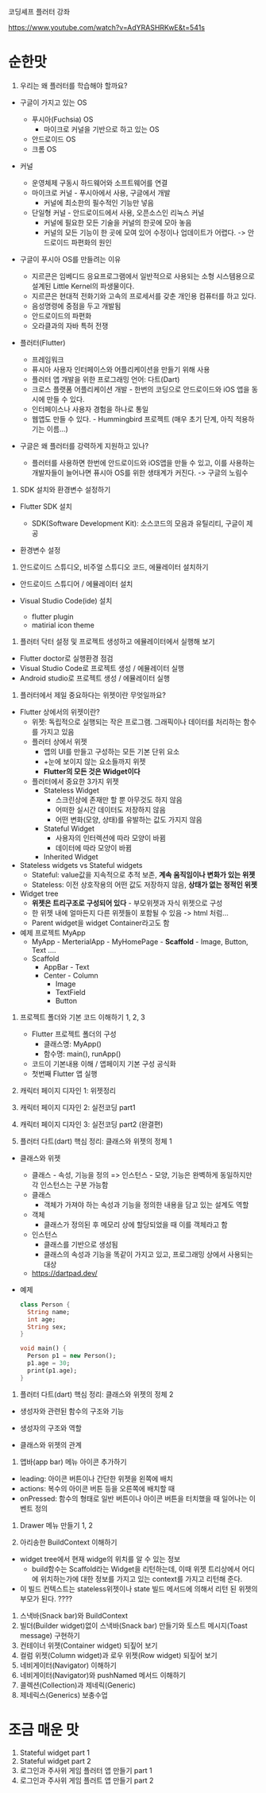 코딩셰프 플러터 강좌

https://www.youtube.com/watch?v=AdYRASHRKwE&t=541s

# 순한맛

1. 우리는 왜 플러터를 학습해야 할까요?

* 구글이 가지고 있는 OS
  * 푸시아(Fuchsia) OS
    * 마이크로 커널을 기반으로 하고 있는 OS
  * 안드로이드 OS
  * 크롬 OS

* 커널

  * 운영체제 구동시 하드웨어와 소프트웨어를 연결
  * 마이크로 커널 - 푸시아에서 사용, 구글에서 개발
    * 커널에 최소한의 필수적인 기능만 넣음
  * 단일형 커널 - 안드로이드에서 사용, 오픈소스인 리눅스 커널
    * 커널에 필요한 모든 기술을 커널의 한곳에 모아 놓음
    * 커널의 모든 기능이 한 곳에 모여 있어 수정이나 업데이트가 어렵다. -> 안드로이드 파편화의 원인

* 구글이 푸시아 OS를 만들려는 이유

  * 지르콘은 임베디드 응요프로그램에서 일반적으로 사용되는 소형 시스템용으로 설계된 Little Kernel의 파생물이다.
  * 지르콘은 현대적 전화기와 고속의 프로세서를 갖춘 개인용 컴퓨터를 하고 있다.
  * 음성명령에 중점을 두고 개발됨
  * 안드로이드의 파편화
  * 오라클과의 자바 특허 전쟁

* 플러터(Flutter)

  * 프레임워크
  * 퓨시아 사용자 인터페이스와 어플리케이션을 만들기 위해 사용
  * 플러터 앱 개발을 위한 프로그래밍 언어: 다트(Dart)
  * 크로스 플랫폼 어플리케이션 개발 - 한번의 코딩으로 안드로이드와 iOS 앱을 동시에 만들 수 있다.
  * 인터페이스나 사용자 경험을 하나로 통일
  * 웹앱도 만들 수 있다. - Hummingbird 프로젝트 (매우 초기 단계, 아직 적용하기는 이름...)

* 구글은 왜 플러터를 강력하게 지원하고 있나?

  * 플러터를 사용하면 한번에 안드로이드와 iOS앱을 만들 수 있고, 이를 사용하는 개발자들이 늘어나면 퓨시아 OS를 위한 생태계가 커진다. -> 구글의 노림수

    

1. SDK 설치와 환경변수 설정하기

* Flutter SDK 설치

  * SDK(Software Development Kit): 소스코드의 모음과 유틸리티, 구글이 제공

* 환경변수 설정

  

1. 안드로이드 스튜디오, 비주얼 스튜디오 코드, 에뮬레이터 설치하기

* 안드로이드 스튜디어 / 에뮬레이터 설치

* Visual Studio Code(ide) 설치

  * flutter plugin
  * matirial icon theme

  

1. 플러터 닥터 설정 및 프로젝트 생성하고 에뮬레이터에서 실행해 보기

* Flutter doctor로 실행환경 점검
* Visual Studio Code로 프로젝트 생성 / 에뮬레이터 실행
* Android studio로 프로젝트 생성 / 에뮬레이터 실행



1. 플러터에서 제일 중요하다는 위젯이란 무엇일까요?

* Flutter 상에서의 위젯이란?
  * 위젯: 독립적으로 실행되는 작은 프로그램. 그래픽이나 데이터를 처리하는 함수를 가지고 있음
  * 플러터 상에서 위젯
    * 앱의 UI를 만들고 구성하는 모든 기본 단위 요소
    * +눈에 보이지 않는 요소들까지 위젯
    * **Flutter의 모든 것은 Widget이다**
  * 플러터에서 중요한 3가지 위젯
    * Stateless Widget
      * 스크린상에 존재만 할 뿐 아무것도 하지 않음
      * 어떠한 실시간 데이터도 저장하지 않음
      * 어떤 변화(모양, 상태)를 유발하는 값도 가지지 않음
    * Stateful Widget 
      * 사용자의 인터렉션에 따라 모양이 바뀜
      * 데이터에 따라 모양이 바뀜
    * Inherited Widget
* Stateless widgets vs Stateful widgets
  * Stateful: value값을 지속적으로 추적 보존, **계속 움직임이나 변화가 있는 위젯**
  * Stateless: 이전 상호작용의 어떤 값도 저장하지 않음, **상태가 없는 정적인 위젯**
* Widget tree
  * **위젯은 트리구조로 구성되어 있다** - 부모위젯과 자식 위젯으로 구성
  * 한 위젯 내에 얼마든지 다른 위젯들이 포함될 수 있음 -> html 처럼...
  * Parent widget을 widget Container라고도 함
* 예제 프로젝트 MyApp
  * MyApp - MerterialApp - MyHomePage - **Scaffold** - Image, Button, Text ....
  * Scaffold
    * AppBar - Text
    * Center - Column
      * Image
      * TextField
      * Button



1. 프로젝트 폴더와 기본 코드 이해하기 1, 2, 3
   * Flutter 프로젝트 폴더의 구성
     * 클래스명: MyApp()
     * 함수명: main(), runApp()
   * 코드이 기본내용 이해 / 앱페이지 기본 구성 공식화
   * 첫번째 Flutter 앱 실행



1. 캐릭터 페이지 디자인 1: 위젯정리
2. 캐릭터 페이지 디자인 2: 실전코딩 part1
3. 캐릭터 페이지 디자인 3: 실전코딩 part2 (완결편)



1. 플러터 다트(dart) 핵심 정리: 클래스와 위젯의 정체 1

* 클래스와 위젯

  * 클래스 - 속성, 기능을 정의 => 인스턴스 - 모양, 기능은 완벽하게 동일하지만 각 인스턴스는 구분 가능함
  * 클래스
    * 객체가 가져야 하는 속성과 기능을 정의한 내용을 담고 있는 설계도 역할
  * 객체
    * 클래스가 정의된 후 메모리 상에 할당되었을 때 이를 객체라고 함
  * 인스턴스
    * 클래스를 기반으로 생성됨
    * 클래스의 속성과 기능을 똑같이 가지고 있고, 프로그래밍 상에서 사용되는 대상
  * https://dartpad.dev/

* 예제

  ````dart
  class Person {
    String name;
    int age;
    String sex;
  }
  
  void main() {
    Person p1 = new Person();
    p1.age = 30;
    print(p1.age);
  }
  ````

  

1. 플러터 다트(dart) 핵심 정리: 클래스와 위젯의 정체 2

* 생성자와 관련된 함수의 구조와 기능

* 생성자의 구조와 역할

* 클래스와 위젯의 관계

  

1. 앱바(app bar) 메뉴 아이콘 추가하기

* leading: 아이콘 버튼이나 간단한 위젯을 왼쪽에 배치
* actions: 복수의 아이콘 버튼 등을 오른쪽에 배치할 때
* onPressed: 함수의 형태로 일반 버튼이나 아이콘 버튼을 터치했을 때 일어나는 이벤트 정의



1. Drawer 메뉴 만들기 1, 2



1. 아리송한 BuildContext 이해하기

* widget tree에서 현재 widge의 위치를 알 수 있는 정보
  * build함수는 Scaffold라는 Widget을 리턴하는데, 이때 위젯 트리상에서 어디에 위치하는가에 대한 정보를 가지고 있는 context를 가지고 리턴해 준다.
* 이 빌드 컨텍스트는 stateless위젯이나 state 빌드 메서드에 의해서 리턴 된 위젯의 부모가 된다. ????



1. 스낵바(Snack bar)와 BuildContext
2. 빌더(Builder widget)없이 스낵바(Snack bar) 만들기와 토스트 메시지(Toast message) 구현하기
3. 컨테이너 위젯(Container widget) 되짚어 보기
4. 컬럼 위젯(Column widget)과 로우 위젯(Row widget) 되짚어 보기
5. 네비게이터(Navigator) 이해하기
6. 네비게이터(Navigator)와 pushNamed 메서드 이해하기
7. 콜렉션(Collection)과 제네릭(Generic)
8. 제네릭스(Generics) 보충수업



# 조금 매운 맛

1. Stateful widget part 1
2. Stateful widget part 2
3. 로그인과 주사위 게임 플러터 앱 만들기 part 1
4. 로그인과 주사위 게임 플러트 앱 만들기 part 2